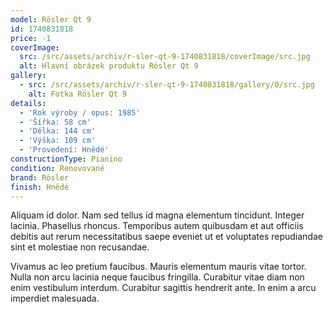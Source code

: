 ```yaml
---
model: Rösler Qt 9
id: 1740831818
price: -1
coverImage:
  src: /src/assets/archiv/r-sler-qt-9-1740831818/coverImage/src.jpg
  alt: Hlavní obrázek produktu Rösler Qt 9
gallery:
  - src: /src/assets/archiv/r-sler-qt-9-1740831818/gallery/0/src.jpg
    alt: Fotka Rösler Qt 9
details:
  - 'Rok výroby / opus: 1985'
  - 'Šířka: 58 cm'
  - 'Délka: 144 cm'
  - 'Výška: 109 cm'
  - 'Provedení: Hnědé'
constructionType: Pianino
condition: Renovované
brand: Rösler
finish: Hnědé
---
```

Aliquam id dolor. Nam sed tellus id magna elementum tincidunt. Integer lacinia. Phasellus rhoncus. Temporibus autem quibusdam et aut officiis debitis aut rerum necessitatibus saepe eveniet ut et voluptates repudiandae sint et molestiae non recusandae.

Vivamus ac leo pretium faucibus. Mauris elementum mauris vitae tortor. Nulla non arcu lacinia neque faucibus fringilla. Curabitur vitae diam non enim vestibulum interdum. Curabitur sagittis hendrerit ante. In enim a arcu imperdiet malesuada.
